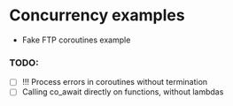 # Concurrency examples

- Fake FTP coroutines example

### TODO:
- [ ] !!! Process errors in coroutines without termination
- [ ] Calling co_await directly on functions, without lambdas